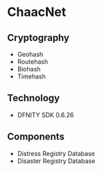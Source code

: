 # ChaacNet

## Cryptography
- Geohash
- Routehash
- Biohash
- Timehash

## Technology
- DFNITY SDK 0.6.26

## Components
- Distress Registry Database
- Disaster Registry Database
